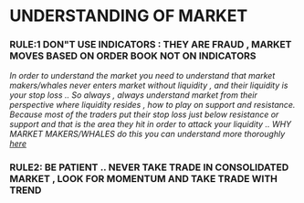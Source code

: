 # UNDERSTANDING OF MARKET


### RULE:1 DON"T USE INDICATORS : THEY ARE FRAUD , MARKET MOVES BASED ON ORDER BOOK NOT ON INDICATORS


*In order to understand the market you need to understand that market makers/whales never enters market without liquidity , and their liquidity is your stop loss .. So always , always understand market from their perspective where liquidity resides , how to play on support and resistance. Because most of the traders put their stop loss just below resistance or support and that is the area they hit in order to attack your liquidity .. WHY MARKET MAKERS/WHALES do this you can understand more thoroughly [here](https://github.com/Suryavanshiaditya1999/Trade/blob/main/F%26O/whales.md)*


### RULE2: BE PATIENT .. NEVER TAKE TRADE IN CONSOLIDATED MARKET , LOOK FOR MOMENTUM AND TAKE TRADE WITH TREND
